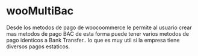 # wooMultiBac
Desde los metodos de pago de woocoommerce le permite al usuario crear mas metodos de pago BAC de esta forma puede tener varios metodos de pago identicos a Bank Transfer.. lo que es muy util si la empresa tiene diversos pagos estaticos.
